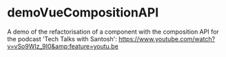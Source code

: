 # demoVueCompositionAPI
A demo of the refactorisation of a component with the composition API for the podcast 'Tech Talks with Santosh': https://www.youtube.com/watch?v=vSo9WIz_9I0&amp;feature=youtu.be
